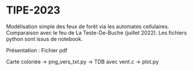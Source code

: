 # TIPE-2023

Modélisation simple des feux de forêt via les automates cellulaires. Comparaison avec le feu de La Teste-De-Buche (juillet 2022).
Les fichiers python sont issus de notebook.

Présentation : Fichier pdf

Carte coloriée -> png_vers_txt.py -> TDB avec vent.c -> plot.py
